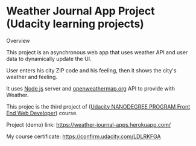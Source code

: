 # Weather Journal App Project (Udacity learning projects)

Overview

This project is an asynchronous web app that uses weather API and user data to dynamically update the UI.

User enters his city ZIP code and his feeling, then it shows the city's weather and feeling.

It uses [Node js](http://nodejs.org/) server and [openweathermap.org](https://www.openweathermap.org) API to provide with Weather.

This projec is the third project of ([Udacity NANODEGREE PROGRAM Front End Web Developer](https://www.udacity.com/course/front-end-web-developer-nanodegree--nd0011)) course.

Project (demo) link:
https://weather-journal-apps.herokuapp.com/

My course certificate:
https://confirm.udacity.com/LDLRKFGA
